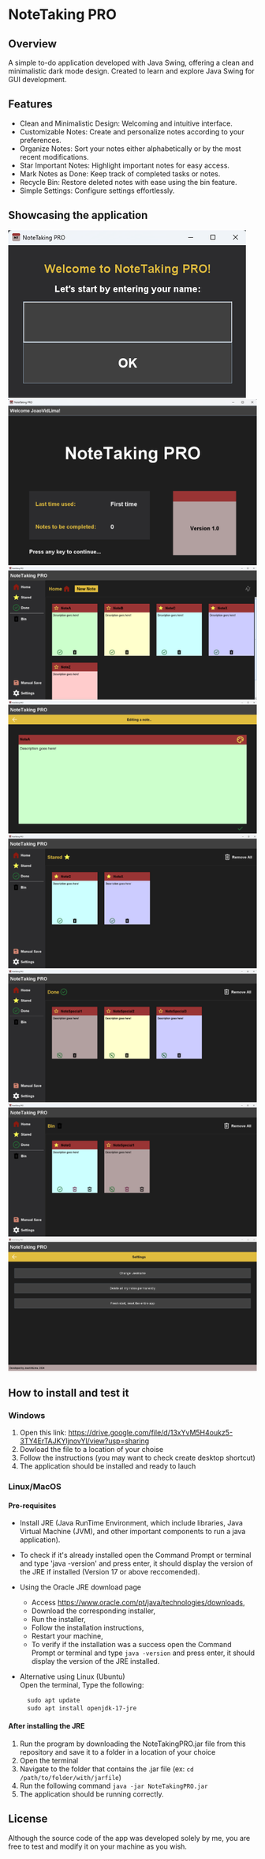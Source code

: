 
# NoteTaking PRO

## Overview  
A simple to-do application developed with Java Swing, offering a clean and minimalistic dark mode design. Created to learn and explore Java Swing for GUI development.

## Features  
- Clean and Minimalistic Design: Welcoming and intuitive interface.
- Customizable Notes: Create and personalize notes according to your preferences.
- Organize Notes: Sort your notes either alphabetically or by the most recent modifications.
- Star Important Notes: Highlight important notes for easy access.
- Mark Notes as Done: Keep track of completed tasks or notes.
- Recycle Bin: Restore deleted notes with ease using the bin feature.
- Simple Settings: Configure settings effortlessly.

## Showcasing the application

![UsernameFrame](applicationImages/UsernameFrame.png)
![WelcomingFrame](applicationImages/WelcomingFrame.png)
![HomeMenu](applicationImages/HomeMenu.png)
![EditingNote](applicationImages/EditingNote.png)
![StaredMenu](applicationImages/StaredMenu.png)
![DoneMenu](applicationImages/DoneMenu.png)
![BinMenu](applicationImages/BinMenu.png)
![SettingsMenu](applicationImages/SettingsMenu.png)

## How to install and test it

### Windows
1) Open this link: https://drive.google.com/file/d/13xYvM5H4oukz5-3TY4ErTAJKYljnovYl/view?usp=sharing
2) Dowload the file to a location of your choise
3) Follow the instructions (you may want to check create desktop shortcut)
4) The application should be installed and ready to lauch

### Linux/MacOS
#### Pre-requisites
- Install JRE (Java RunTime Environment, which include libraries, Java Virtual Machine (JVM), and other important components to run a java application).
- To check if it's already installed open the Command Prompt or terminal and type 'java -version' and press enter, it should display the version of the JRE if installed (Version 17 or above reccomended).
  
- Using the Oracle JRE download page  
  - Access https://www.oracle.com/pt/java/technologies/downloads,
  - Download the corresponding installer,
  -  Run the installer,
  - Follow the installation instructions,
  - Restart your machine,
  - To verify if the installation was a success open the Command Prompt or terminal and type `java -version` and press enter, it should display the version of the JRE installed. 

- Alternative using Linux (Ubuntu)  
  Open the terminal,
  Type the following:
  ```
    sudo apt update
    sudo apt install openjdk-17-jre 
  ```

#### After installing the JRE
1) Run the program by downloading the NoteTakingPRO.jar file from this repository and save it to a folder in a location of your choice
2) Open the terminal
3) Navigate to the folder that contains the .jar file (ex: `cd /path/to/folder/with/jarfile`)
4) Run the following command `java -jar NoteTakingPRO.jar`
5) The application should be running correctly.

## License
Although the source code of the app was developed solely by me, you are free to test and modify it on your machine as you wish.
